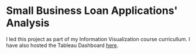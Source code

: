 # Small Business Loan Applications' Analysis
I led this project as part of my Information Visualization course curricullum. I have also hosted the Tableau Dashboard <a href = "https://public.tableau.com/views/graphGURUS_final/Story1?:language=en-US&:sid=&:display_count=n&:origin=viz_share_link">here</a>.
